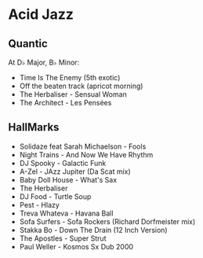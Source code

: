 # Acid Jazz

## Quantic

At D♭ Major, B♭ Minor:

- Time Is The Enemy (5th exotic)
- Off the beaten track (apricot morning)
- The Herbaliser - Sensual Woman
- The Architect - Les Pensées

## HallMarks

- Solidaze feat Sarah Michaelson - Fools
- Night Trains - And Now We Have Rhythm
- DJ Spooky - Galactic Funk
- A-Zel - JAzz Jupiter (Da Scat mix)
- Baby Doll House - What's Sax
- The Herbaliser
- DJ Food - Turtle Soup
- Pest - Hlazy
- Treva Whateva - Havana Ball
- Sofa Surfers - Sofa Rockers (Richard Dorfmeister mix)
- Stakka Bo - Down The Drain (12 Inch Version)
- The Apostles - Super Strut
- Paul Weller - Kosmos Sx Dub 2000
